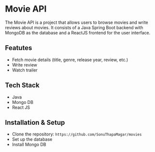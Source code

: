# Movie  API
The Movie API is a project  that allows users to browse movies and write reviews about movies. It consists of a Java Spring Boot backend with MongoDB as the database and a ReactJS frontend for the user interface.

## Featutes
- Fetch movie details (title, genre, release year, review, etc.)
- Write review
- Watch trailer

## Tech Stack
- Java
- Mongo DB
- React JS

## Installation & Setup
- Clone the repository:
  ```https://github.com/SonuThapaMagar/movies```
- Set up the database
- Install Mongo DB


